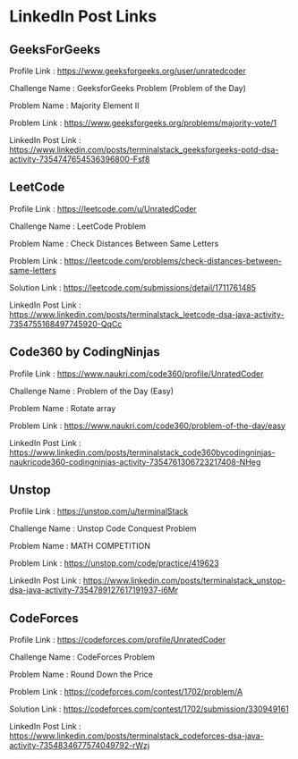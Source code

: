 # LinkedIn Post Links

## GeeksForGeeks

Profile Link : https://www.geeksforgeeks.org/user/unratedcoder

Challenge Name : GeeksforGeeks Problem (Problem of the Day)

Problem Name : Majority Element II

Problem Link : https://www.geeksforgeeks.org/problems/majority-vote/1

LinkedIn Post Link : https://www.linkedin.com/posts/terminalstack_geeksforgeeks-potd-dsa-activity-7354747654536396800-Fsf8

## LeetCode

Profile Link : https://leetcode.com/u/UnratedCoder

Challenge Name : LeetCode Problem

Problem Name : Check Distances Between Same Letters

Problem Link : https://leetcode.com/problems/check-distances-between-same-letters

Solution Link : https://leetcode.com/submissions/detail/1711761485

LinkedIn Post Link : https://www.linkedin.com/posts/terminalstack_leetcode-dsa-java-activity-7354755168497745920-QqCc

## Code360 by CodingNinjas

Profile Link : https://www.naukri.com/code360/profile/UnratedCoder

Challenge Name : Problem of the Day (Easy)

Problem Name : Rotate array

Problem Link : https://www.naukri.com/code360/problem-of-the-day/easy

LinkedIn Post Link : https://www.linkedin.com/posts/terminalstack_code360bycodingninjas-naukricode360-codingninjas-activity-7354761306723217408-NHeg

## Unstop

Profile Link : https://unstop.com/u/terminalStack

Challenge Name : Unstop Code Conquest Problem

Problem Name : MATH COMPETITION

Problem Link : https://unstop.com/code/practice/419623

LinkedIn Post Link : https://www.linkedin.com/posts/terminalstack_unstop-dsa-java-activity-7354789127617191937-i6Mr

## CodeForces

Profile Link : https://codeforces.com/profile/UnratedCoder

Challenge Name : CodeForces Problem

Problem Name : Round Down the Price

Problem Link : https://codeforces.com/contest/1702/problem/A

Solution Link : https://codeforces.com/contest/1702/submission/330949161

LinkedIn Post Link : https://www.linkedin.com/posts/terminalstack_codeforces-dsa-java-activity-7354834677574049792-rWzj
